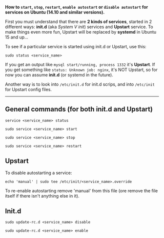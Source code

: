 **How to `start`, `stop`, `restart`, `enable autostart` or `disable autostart` for services on Ubuntu (14.10 and similar versions).**

First you must understand that there are **2 kinds of services**, started in 2 different ways: **init.d** (aka *System V init*) services and **Upstart** service. To make things even more fun, Upstart will be replaced by **systemd** in Ubuntu 15 and up...

To see if a particular service is started using init.d or Upstart, use this:

`sudo status <service_name>`

If you get an output like `mysql start/running, process 1332` it's **Upstart**.
If you get something like `status: Unknown job: nginx`, it's NOT Upstart, so for now you can assume **init.d** (or systemd in the future).

Another way is to look into `/etc/init.d` for init.d scrips, and into `/etc/init` for Upstart config files.

---

## General commands (for both init.d and Upstart)

`service <service_name> status`

`sudo service <service_name> start`

`sudo service <service_name> stop`

`sudo service <service_name> restart`

## Upstart

To disable autostarting a service:

`echo 'manual' | sudo tee /etc/init/<service_name>.override`

To re-enable autostarting remove 'manual' from this file (ore remove the file itself if there isn't anything else in it).

## Init.d

`sudo update-rc.d <service_name> disable`

`sudo update-rc.d <service_name> enable`